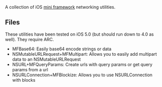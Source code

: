 A collection of iOS [mini framework](http://jasongregori.github.com/mini-frameworks/) networking utilities.


Files
-----

These utilities have been tested on iOS 5.0 (but should run down to 4.0 as well). They require ARC.

- MFBase64: Easily base64 encode strings or data
- NSMutableURLRequest+MFMultipart: Allows you to easily add multipart data to an NSMutableURLRequest
- NSURL+MFQueryParams: Create urls with query params or get query params from a url
- NSURLConnection+MFBlockize: Allows you to use NSURLConnection with blocks